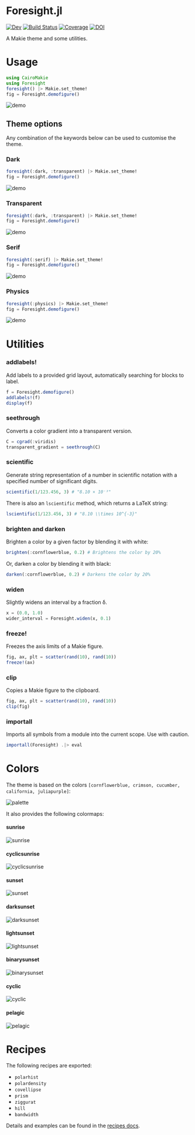 # Foresight.jl

[![Dev](https://img.shields.io/badge/docs-dev-blue.svg)](https://brendanjohnharris.github.io/Foresight.jl/dev/)
[![Build Status](https://github.com/brendanjohnharris/Foresight.jl/actions/workflows/CI.yml/badge.svg?branch=main)](https://github.com/brendanjohnharris/Foresight.jl/actions/workflows/CI.yml?query=branch%3Amain)
[![Coverage](https://codecov.io/gh/brendanjohnharris/Foresight.jl/branch/main/graph/badge.svg)](https://codecov.io/gh/brendanjohnharris/Foresight.jl)
[![DOI](https://zenodo.org/badge/DOI/10.5281/zenodo.14511387.svg)](https://doi.org/10.5281/zenodo.14511387)

A Makie theme and some utilities.
# Usage
```Julia
using CairoMakie
using Foresight
foresight() |> Makie.set_theme!
fig = Foresight.demofigure()
```
![demo](test/demos/demo.png)

## Theme options
Any combination of the keywords below can be used to customise the theme.
### Dark
```Julia
foresight(:dark, :transparent) |> Makie.set_theme!
fig = Foresight.demofigure()
```
![demo](test/demos/dark.png)

### Transparent
```Julia
foresight(:dark, :transparent) |> Makie.set_theme!
fig = Foresight.demofigure()
```
![demo](test/demos/transparent.png)

### Serif
```Julia
foresight(:serif) |> Makie.set_theme!
fig = Foresight.demofigure()
```
![demo](test/demos/serif.png)

### Physics
```Julia
foresight(:physics) |> Makie.set_theme!
fig = Foresight.demofigure()
```
![demo](test/demos/physics.png)

# Utilities

### addlabels!

Add labels to a provided grid layout, automatically searching for blocks to label.

```julia
f = Foresight.demofigure()
addlabels!(f)
display(f)
```

### seethrough

Converts a color gradient into a transparent version.

```julia
C = cgrad(:viridis)
transparent_gradient = seethrough(C)
```

### scientific

Generate string representation of a number in scientific notation with a specified number of significant digits.

```julia
scientific(1/123.456, 3) # "8.10 × 10⁻³"
```

There is also an `lscientific` method, which returns a LaTeX string:
```julia
lscientific(1/123.456, 3) # "8.10 \\times 10^{-3}"
```

### brighten and darken

Brighten a color by a given factor by blending it with white:

```julia
brighten(:cornflowerblue, 0.2) # Brightens the color by 20%
```

Or, darken a color by blending it with black:
```julia
darken(:cornflowerblue, 0.2) # Darkens the color by 20%
```

### widen

Slightly widens an interval by a fraction δ.

```julia
x = (0.0, 1.0)
wider_interval = Foresight.widen(x, 0.1)
```

### freeze!

Freezes the axis limits of a Makie figure.
```julia
fig, ax, plt = scatter(rand(10), rand(10))
freeze!(ax)
```

### clip

Copies a Makie figure to the clipboard.
```julia
fig, ax, plt = scatter(rand(10), rand(10))
clip(fig)
```

### importall

Imports all symbols from a module into the current scope. Use with caution.
```julia
importall(Foresight) .|> eval
```

# Colors
The theme is based on the colors `[cornflowerblue, crimson, cucumber, california, juliapurple]`:

![palette](test/palette.svg)

It also provides the following colormaps:
#### sunrise
![sunrise](test/colormaps/sunrise.svg)
#### cyclicsunrise
![cyclicsunrise](test/colormaps/cyclicsunrise.svg)
#### sunset
![sunset](test/colormaps/sunset.svg)
#### darksunset
![darksunset](test/colormaps/darksunset.svg)
#### lightsunset
![lightsunset](test/colormaps/lightsunset.svg)
#### binarysunset
![binarysunset](test/colormaps/binarysunset.svg)
#### cyclic
![cyclic](test/colormaps/cyclic.svg)
#### pelagic
![pelagic](test/colormaps/pelagic.svg)

# Recipes
The following recipes are exported:

- `polarhist`
- `polardensity`
- `covellipse`
- `prism`
- `ziggurat`
- `hill`
- `bandwidth`

Details and examples can be found in the [recipes docs](https://brendanjohnharris.github.io/Foresight.jl/dev/recipes/).
